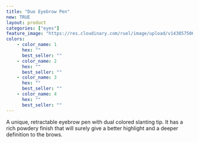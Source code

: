```yaml
---
title: "Duo Eyebrow Pen"
new: TRUE
layout: product
categories: ["eyes"]
feature_image: "https://res.cloudinary.com/ruel/image/upload/v1438575069/fs/Duo_Eyebrow_Pen_P1016162.jpg"
colors:
    - color_name: 1
      hex: ""
      best_seller: ""
    - color_name: 2
      hex: ""
      best_seller: ""
    - color_name: 3
      hex: ""
      best_seller: ""
    - color_name: 4
      hex: ""
      best_seller: ""
---
```

A unique, retractable eyebrow pen with dual colored slanting tip. It has a rich powdery finish that will surely give a better highlight and a deeper definition to the brows.